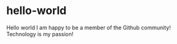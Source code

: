 # hello-world
Hello world I am happy to be a member of the Github community!
Technology is my passion!
